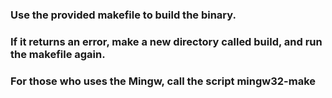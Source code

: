 ### Use the provided makefile to build the binary.

### If it returns an error, make a new directory called build, and run the makefile again.

### For those who uses the Mingw, call the script mingw32-make
